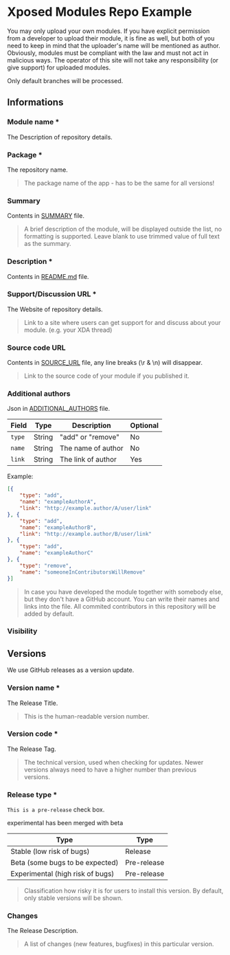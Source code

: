 # Xposed Modules Repo Example

You may only upload your own modules. If you have explicit permission from a developer to upload their module, it is fine as well, but both of you need to keep in mind that the uploader's name will be mentioned as author.
Obviously, modules must be compliant with the law and must not act in malicious ways. The operator of this site will not take any responsibility (or give support) for uploaded modules.

Only default branches will be processed.

## Informations

### Module name *

The Description of repository details.

### Package *

The repository name.

> The package name of the app - has to be the same for all versions!

### Summary

Contents in [SUMMARY](SUMMARY) file.

> A brief description of the module, will be displayed outside the list, no formatting is supported.
> Leave blank to use trimmed value of full text as the summary.

### Description *

Contents in [README.md](README.md) file.

### Support/Discussion URL *

The Website of repository details.

> Link to a site where users can get support for and discuss about your module. (e.g. your XDA thread)

### Source code URL

Contents in [SOURCE_URL](SOURCE_URL) file, any line breaks (\r & \n) will disappear.

> Link to the source code of your module if you published it.

### Additional authors

Json in [ADDITIONAL_AUTHORS](ADDITIONAL_AUTHORS) file.

|  Field  |  Type  |  Description  |  Optional  |
|  ----  |  ----  |  ----  |  ----  |
| `type`  | String |  "add" or "remove"  |  No  |
| `name`  | String |  The name of author  |  No  |
| `link`  | String |  The link of author  |  Yes  |

Example: 
```json
[{
	"type": "add",
	"name": "exampleAuthorA",
	"link": "http://example.author/A/user/link"
}, {
	"type": "add",
	"name": "exampleAuthorB",
	"link": "http://example.author/B/user/link"
}, {
	"type": "add",
	"name": "exampleAuthorC"
}, {
	"type": "remove",
	"name": "someoneInContributorsWillRemove"
}]
```

> In case you have developed the module together with somebody else, but they don't have a GitHub account. You can write their names and links into the file.
> All commited contributors in this repository will be added by default.

### Visibility

## Versions

We use GitHub releases as a version update.

### Version name *

The Release Title.

> This is the human-readable version number.

### Version code *

The Release Tag.

> The technical version, used when checking for updates. Newer versions always need to have a higher number than previous versions.

### Release type *

`This is a pre-release` check box.

experimental has been merged with beta

|  Type  |  Type  |
|  ----  |  ----  |
| Stable (low risk of bugs)  | Release |
| Beta (some bugs to be expected)  | Pre-release |
| Experimental (high risk of bugs)  | Pre-release |

> Classification how risky it is for users to install this version. By default, only stable versions will be shown.

### Changes

The Release Description.

> A list of changes (new features, bugfixes) in this particular version.
